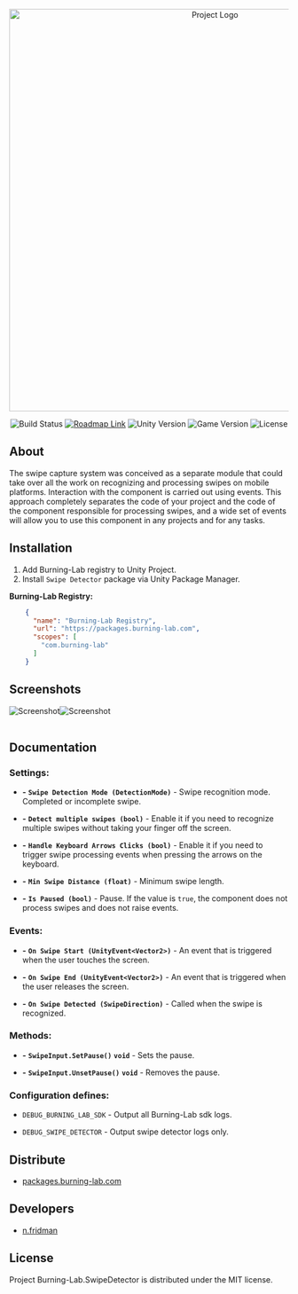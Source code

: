 <p align="center">
      <img src="https://i.ibb.co/WWFP44j/Git-Hub-Logo.png" alt="Project Logo" width="726">
</p>

<p align="center">
    <img src="https://build.burning-lab.com/app/rest/builds/buildType:id:UnityAssets_ComBurningLabSwipedetector_DevelopmentBuild/statusIcon.svg" alt="Build Status">
    <a href="https://burning-lab.youtrack.cloud/agiles/131-11/current"><img src="https://img.shields.io/badge/Roadmap-YouTrack-orange" alt="Roadmap Link"></a>
    <img src="https://img.shields.io/badge/Engine-{unity_version}-blueviolet" alt="Unity Version">
    <img src="https://img.shields.io/badge/Version-{package_version}-blue" alt="Game Version">
    <img src="https://img.shields.io/badge/License-MIT-success" alt="License">
</p>

## About

The swipe capture system was conceived as a separate module that could take over all the work on recognizing and processing swipes on mobile platforms. Interaction with the component is carried out using events. This approach completely separates the code of your project and the code of the component responsible for processing swipes, and a wide set of events will allow you to use this component in any projects and for any tasks.

## Installation

1. Add Burning-Lab registry to Unity Project.
2. Install `Swipe Detector` package via Unity Package Manager.

**Burning-Lab Registry:**
```json
    {
      "name": "Burning-Lab Registry",
      "url": "https://packages.burning-lab.com",
      "scopes": [
        "com.burning-lab"
      ]
    }
```

## Screenshots

<table>
    <tr>
            <img src="https://i.ibb.co/WGzP5hD/Screenshot-1.png" alt="Screenshot">
    </tr>
    <tr>
            <img src="https://i.ibb.co/DwpNfBk/Screenshot-2.png" alt="Screenshot">
    </tr>
</table>

## Documentation

### Settings:

- **-** **`Swipe Detection Mode (DetectionMode)`** - Swipe recognition mode. Completed or incomplete swipe.

- **-** **`Detect multiple swipes (bool)`** - Enable it if you need to recognize multiple swipes without taking your finger off the screen.

- **-** **`Handle Keyboard Arrows Clicks (bool)`** - Enable it if you need to trigger swipe processing events when pressing the arrows on the keyboard.

- **-** **`Min Swipe Distance (float)`** - Minimum swipe length.

- **-** **`Is Paused (bool)`** - Pause. If the value is `true`, the component does not process swipes and does not raise events.

### Events:
- **-** **`On Swipe Start (UnityEvent<Vector2>)`** - An event that is triggered when the user touches the screen.

- **-** **`On Swipe End (UnityEvent<Vector2>)`** - An event that is triggered when the user releases the screen.

- **-** **`On Swipe Detected (SwipeDirection)`** - Called when the swipe is recognized.

### Methods:
- **-** **`SwipeInput.SetPause()`** **`void`** - Sets the pause.

- **-** **`SwipeInput.UnsetPause()`** **`void`** - Removes the pause.

### Configuration defines:

- `DEBUG_BURNING_LAB_SDK` - Output all Burning-Lab sdk logs.

- `DEBUG_SWIPE_DETECTOR` - Output swipe detector logs only.

## Distribute

- [packages.burning-lab.com](https://packages.burning-lab.com/-/web/detail/com.burning-lab.swipedetector)

## Developers

- [n.fridman](https://github.com/n-fridman)

## License

Project Burning-Lab.SwipeDetector is distributed under the MIT license.

